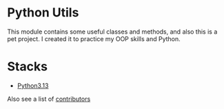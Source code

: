 # Python Utils

This module contains some useful classes and methods, and also this is a pet project. I created it to practice my OOP skills and Python.

# Stacks

- [Python3.13](https://www.python.org/)

Also see a list of [contributors](https://github.com/TheAihopGG/Python-Utils/graphs/contributors)
